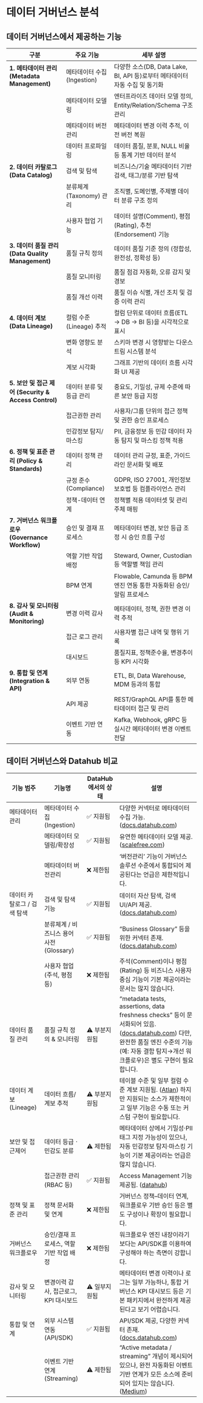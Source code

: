 # 데이터 거버넌스 분석

## 데이터 거버넌스에서 제공하는 기능

| 구분                                            | 주요 기능               | 세부 설명                                                 |
| --------------------------------------------- | ------------------- | ----------------------------------------------------- |
| **1. 메타데이터 관리 (Metadata Management)**         | 메타데이터 수집(Ingestion) | 다양한 소스(DB, Data Lake, BI, API 등)로부터 메타데이터 자동 수집 및 동기화 |
|                                               | 메타데이터 모델링           | 엔터프라이즈 데이터 모델 정의, Entity/Relation/Schema 구조 관리        |
|                                               | 메타데이터 버전 관리         | 메타데이터 변경 이력 추적, 이전 버전 복원                              |
|                                               | 데이터 프로파일링           | 데이터 품질, 분포, NULL 비율 등 통계 기반 데이터 분석                    |
| **2. 데이터 카탈로그 (Data Catalog)**                | 검색 및 탐색             | 비즈니스/기술 메타데이터 기반 검색, 태그/분류 기반 탐색                      |
|                                               | 분류체계(Taxonomy) 관리   | 조직별, 도메인별, 주제별 데이터 분류 구조 정의                           |
|                                               | 사용자 협업 기능           | 데이터 설명(Comment), 평점(Rating), 추천(Endorsement) 기능       |
| **3. 데이터 품질 관리 (Data Quality Management)**    | 품질 규칙 정의            | 데이터 품질 기준 정의 (정합성, 완전성, 정확성 등)                        |
|                                               | 품질 모니터링             | 품질 점검 자동화, 오류 감지 및 경보                                 |
|                                               | 품질 개선 이력            | 품질 이슈 식별, 개선 조치 및 검증 이력 관리                            |
| **4. 데이터 계보 (Data Lineage)**                  | 컬럼 수준(Lineage) 추적   | 컬럼 단위로 데이터 흐름(ETL → DB → BI 등)을 시각적으로 표시              |
|                                               | 변화 영향도 분석           | 스키마 변경 시 영향받는 다운스트림 시스템 분석                            |
|                                               | 계보 시각화              | 그래프 기반의 데이터 흐름 시각화 UI 제공                              |
| **5. 보안 및 접근 제어 (Security & Access Control)** | 데이터 분류 및 등급 관리      | 중요도, 기밀성, 규제 수준에 따른 보안 등급 지정                          |
|                                               | 접근권한 관리             | 사용자/그룹 단위의 접근 정책 및 권한 승인 프로세스                         |
|                                               | 민감정보 탐지/마스킹         | PII, 금융정보 등 민감 데이터 자동 탐지 및 마스킹 정책 적용                  |
| **6. 정책 및 표준 관리 (Policy & Standards)**        | 데이터 정책 관리           | 데이터 관리 규정, 표준, 가이드라인 문서화 및 배포                         |
|                                               | 규정 준수(Compliance)   | GDPR, ISO 27001, 개인정보보호법 등 컴플라이언스 관리                  |
|                                               | 정책-데이터 연계           | 정책별 적용 데이터셋 및 관리 주체 매핑                                |
| **7. 거버넌스 워크플로우 (Governance Workflow)**       | 승인 및 결재 프로세스        | 메타데이터 변경, 보안 등급 조정 시 승인 흐름 구성                         |
|                                               | 역할 기반 작업 배정         | Steward, Owner, Custodian 등 역할별 책임 관리                 |
|                                               | BPM 연계              | Flowable, Camunda 등 BPM 엔진 연동 통한 자동화된 승인/알림 프로세스      |
| **8. 감사 및 모니터링 (Audit & Monitoring)**         | 변경 이력 감사            | 메타데이터, 정책, 권한 변경 이력 추적                                |
|                                               | 접근 로그 관리            | 사용자별 접근 내역 및 행위 기록                                    |
|                                               | 대시보드                | 품질지표, 정책준수율, 변경추이 등 KPI 시각화                           |
| **9. 통합 및 연계 (Integration & API)**            | 외부 연동               | ETL, BI, Data Warehouse, MDM 등과의 통합                   |
|                                               | API 제공              | REST/GraphQL API를 통한 메타데이터 접근 및 관리                    |
|                                               | 이벤트 기반 연동           | Kafka, Webhook, gRPC 등 실시간 메타데이터 변경 이벤트 전달            |

## 데이터 거버넌스와 Datahub 비교

| 기능 범주            | 기능명                         | DataHub에서의 상태 | 설명                                                                                                                                                 |
| ---------------- | --------------------------- | ------------- | -------------------------------------------------------------------------------------------------------------------------------------------------- |
| 메타데이터 관리         | 메타데이터 수집(Ingestion)         | ✅ 지원됨         | 다양한 커넥터로 메타데이터 수집 가능. ([docs.datahub.com][1])                                                                                                      |
|                  | 메타데이터 모델링/확장성               | ✅ 지원됨         | 유연한 메타데이터 모델 제공. ([scalefree.com][2])                                                                                                              |
|                  | 메타데이터 버전관리                  | ❌ 제한됨         | ‘버전관리’ 기능이 거버넌스 솔루션 수준에서 통합되어 제공된다는 언급은 제한적입니다.                                                                                                    |
| 데이터 카탈로그 / 검색 탐색 | 검색 및 탐색 기능                  | ✅ 지원됨         | 데이터 자산 탐색, 검색 UI/API 제공. ([docs.datahub.com][3])                                                                                                   |
|                  | 분류체계 / 비즈니스 용어 사전(Glossary) | ✅ 지원됨         | “Business Glossary” 등을 위한 커넥터 존재. ([docs.datahub.com][1])                                                                                          |
|                  | 사용자 협업 (주석, 평점 등)           | ❌ 제한됨         | 주석(Comment)이나 평점(Rating) 등 비즈니스 사용자 중심 기능이 기본 제공이라는 문서는 많지 않습니다.                                                                                   |
| 데이터 품질 관리        | 품질 규칙 정의 & 모니터링             | ⚠ 부분지원됨       | “metadata tests, assertions, data freshness checks” 등이 문서화되어 있음. ([docs.datahub.com][3]) 다만, 완전한 품질 엔진 수준의 기능(예: 자동 결함 탐지→개선 워크플로우)은 별도 구현이 필요합니다. |
| 데이터 계보(Lineage)  | 데이터 흐름/계보 추적                | ⚠ 부분지원됨       | 테이블 수준 및 일부 컬럼 수준 계보 지원됨. ([Atlan][4]) 하지만 지원되는 소스가 제한적이고 일부 기능은 수동 또는 커스텀 구현이 필요합니다.                                                              |
| 보안 및 접근제어        | 데이터 등급ㆍ민감도 분류               | ⚠ 제한됨         | 메타데이터 상에서 기밀성·PII 태그 지정 가능성이 있으나, 자동 민감정보 탐지·마스킹 기능이 기본 제공이라는 언급은 많지 않습니다.                                                                         |
|                  | 접근권한 관리(RBAC 등)             | ✅ 지원됨         | Access Management 기능 제공됨. ([datahub][5])                                                                                                           |
| 정책 및 표준 관리       | 정책 문서화 및 연계                 | ❌ 제한됨         | 거버넌스 정책–데이터 연계, 워크플로우 기반 승인 등은 별도 구성이나 확장이 필요합니다.                                                                                                  |
| 거버넌스 워크플로우       | 승인/결재 프로세스, 역할 기반 작업 배정     | ❌ 제한됨         | 워크플로우 엔진 내장이라기보다는 API/SDK를 이용하여 구성해야 하는 측면이 강합니다.                                                                                                  |
| 감사 및 모니터링        | 변경이력 감사, 접근로그, KPI 대시보드     | ⚠ 일부지원됨       | 메타데이터 변경 이력이나 로그는 일부 가능하나, 통합 거버넌스 KPI 대시보드 등은 기본 패키지에서 완전하게 제공된다고 보기 어렵습니다.                                                                       |
| 통합 및 연계          | 외부 시스템 연동(API/SDK)          | ✅ 지원됨         | API/SDK 제공, 다양한 커넥터 존재. ([docs.datahub.com][3])                                                                                                    |
|                  | 이벤트 기반 연계(Streaming)        | ⚠ 제한됨         | “Active metadata / streaming” 개념이 제시되어 있으나, 완전 자동화된 이벤트 기반 연계가 모든 소스에 준비되어 있지는 않습니다. ([Medium][6])                                                 |

[1]: https://docs.datahub.com/integrations?utm_source=chatgpt.com "The #1 Open Source Metadata Platform - DataHub"
[2]: https://www.scalefree.com/blog/data-warehouse/mastering-metadata-data-catalogs-in-data-warehousing-with-datahub/?utm_source=chatgpt.com "Data Catalogs in Data Warehousing with Datahub - Scalefree"
[3]: https://docs.datahub.com/docs/features?utm_source=chatgpt.com "What is DataHub? | DataHub"
[4]: https://atlan.com/know/data-catalog/datahub/column-level-lineage/?utm_source=chatgpt.com "DataHub Data Lineage: Features, Supported Sources & More - Atlan"
[5]: https://datahubproject.io/docs/features/feature-guides/access-management?utm_source=chatgpt.com "Access Management - DataHub"
[6]: https://medium.com/datahub-project/5-features-to-look-out-for-in-a-modern-data-catalog-31dfa4d32957?utm_source=chatgpt.com "5 Features to Look Out for in a Modern Data Catalog | DataHub"
